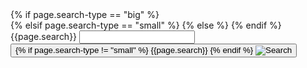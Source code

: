 
<section aria-label="Search component">
{% if page.search-type == "big" %}
  <form class="usa-search usa-search--big" role="search">
{% elsif page.search-type == "small" %}
<form class="usa-search usa-search--small" role="search">
{% else %}
<form class="usa-search" role="search">
{% endif %}
    <label class="usa-sr-only" for="search-field">{{page.search}}</label>
    <input class="usa-input" id="search-field" type="search" name="search" />
    <button class="usa-button" type="submit">
    {% if page.search-type != "small" %}
      <span class="usa-search__submit-text">{{page.search}}</span>
    {% endif %}
      <img
        src="/assets/img/usa-icons-bg/search--white.svg"
        class="usa-search__submit-icon"
        alt="Search"
      />
    </button>
  </form>
</section>